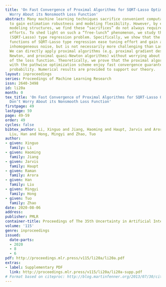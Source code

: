 ```yaml
---
title: 'On Fast Convergence of Proximal Algorithms for SQRT-Lasso Optimization: Don’t
  Worry About its Nonsmooth Loss Function'
abstract: Many machine learning techniques sacrifice convenient computational structures
  to gain estimation robustness and modeling flexibility. However, by exploring the
  modeling structures, we find these “sacrifices” do not always require more computational
  efforts. To shed light on such a “free-lunch” phenomenon, we study the square-root-Lasso
  (SQRT-Lasso) type regression problem. Specifically, we show that the nonsmooth loss
  functions of SQRT-Lasso type regression ease tuning effort and gain adaptivity to
  inhomogeneous noise, but is not necessarily more challenging than Lasso in computation.
  We can directly apply proximal algorithms (e.g. proximal gradient descent, proximal
  Newton, and proximal quasi-Newton algorithms) without worrying about the nonsmoothness
  of the loss function. Theoretically, we prove that the proximal algorithms combined
  with the pathwise optimization scheme enjoy fast convergence guarantees with high
  probability. Numerical results are provided to support our theory.
layout: inproceedings
series: Proceedings of Machine Learning Research
issn: 2640-3498
id: li20a
month: 0
tex_title: 'On Fast Convergence of Proximal Algorithms for SQRT-Lasso Optimization:
  Don’t Worry About its Nonsmooth Loss Function'
firstpage: 49
lastpage: 59
page: 49-59
order: 49
cycles: false
bibtex_author: Li, Xinguo and Jiang, Haoming and Haupt, Jarvis and Arora, Raman and
  Liu, Han and Hong, Mingyi and Zhao, Tuo
author:
- given: Xinguo
  family: Li
- given: Haoming
  family: Jiang
- given: Jarvis
  family: Haupt
- given: Raman
  family: Arora
- given: Han
  family: Liu
- given: Mingyi
  family: Hong
- given: Tuo
  family: Zhao
date: 2020-08-06
address: 
publisher: PMLR
container-title: Proceedings of The 35th Uncertainty in Artificial Intelligence Conference
volume: '115'
genre: inproceedings
issued:
  date-parts:
  - 2020
  - 8
  - 6
pdf: http://proceedings.mlr.press/v115/li20a/li20a.pdf
extras:
- label: Supplementary PDF
  link: http://proceedings.mlr.press/v115/li20a/li20a-supp.pdf
# Format based on citeproc: http://blog.martinfenner.org/2013/07/30/citeproc-yaml-for-bibliographies/
---
```

